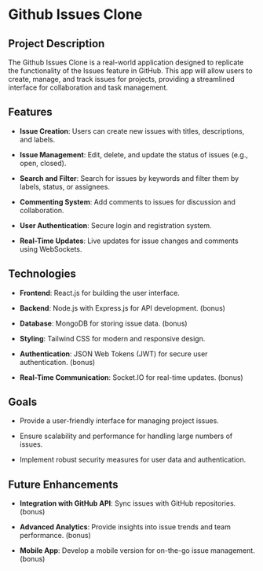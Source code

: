 # Github Issues Clone

## Project Description

The Github Issues Clone is a real-world application designed to replicate the functionality of the Issues feature in GitHub. This app will allow users to create, manage, and track issues for projects, providing a streamlined interface for collaboration and task management.

## Features

- **Issue Creation**: Users can create new issues with titles, descriptions, and labels.

- **Issue Management**: Edit, delete, and update the status of issues (e.g., open, closed).

- **Search and Filter**: Search for issues by keywords and filter them by labels, status, or assignees.

- **Commenting System**: Add comments to issues for discussion and collaboration.

- **User Authentication**: Secure login and registration system.

- **Real-Time Updates**: Live updates for issue changes and comments using WebSockets.

## Technologies

- **Frontend**: React.js for building the user interface.

- **Backend**: Node.js with Express.js for API development. (bonus)

- **Database**: MongoDB for storing issue data. (bonus)

- **Styling**: Tailwind CSS for modern and responsive design.

- **Authentication**: JSON Web Tokens (JWT) for secure user authentication. (bonus)

- **Real-Time Communication**: Socket.IO for real-time updates. (bonus)

## Goals

- Provide a user-friendly interface for managing project issues.

- Ensure scalability and performance for handling large numbers of issues.

- Implement robust security measures for user data and authentication.

## Future Enhancements

- **Integration with GitHub API**: Sync issues with GitHub repositories. (bonus)

- **Advanced Analytics**: Provide insights into issue trends and team performance. (bonus)

- **Mobile App**: Develop a mobile version for on-the-go issue management. (bonus)
